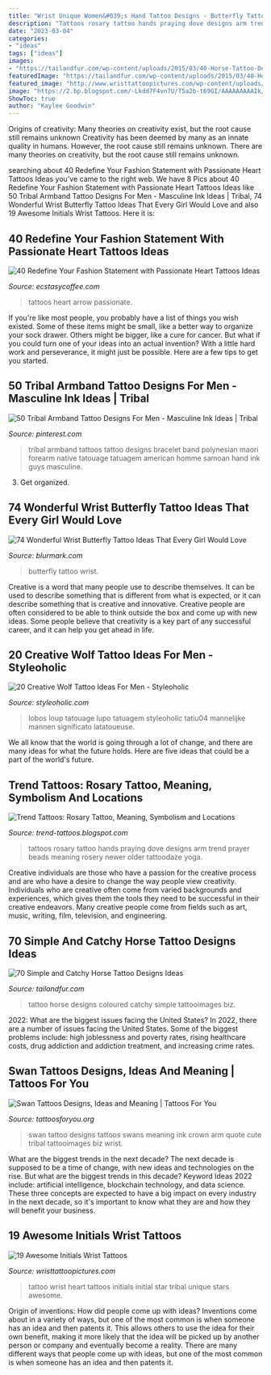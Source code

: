 ```yaml
---
title: "Wrist Unique Women&#039;s Hand Tattoo Designs - Butterfly Tattoo Wrist"
description: "Tattoos rosary tattoo hands praying dove designs arm trend prayer beads meaning rosery newer older tattoodaze yoga"
date: "2023-03-04"
categories:
- "ideas"
tags: ["ideas"]
images:
- "https://tailandfur.com/wp-content/uploads/2015/03/40-Horse-Tattoo-Designs-30.jpg"
featuredImage: "https://tailandfur.com/wp-content/uploads/2015/03/40-Horse-Tattoo-Designs-30.jpg"
featured_image: "http://www.wristtattoopictures.com/wp-content/uploads/2016/06/Tribal-Heart-Tattoo-WT1098.jpg"
image: "https://2.bp.blogspot.com/-Lkdd7F4vn7U/T5a2b-t69GI/AAAAAAAAAIk/U-4sWr6ZsXM/s1600/Rosary+Tattoos+B5.jpg"
ShowToc: true
author: "Kaylee Goodwin"
---
```



Origins of creativity: Many theories on creativity exist, but the root cause still remains unknown
Creativity has been deemed by many as an innate quality in humans. However, the root cause still remains unknown. There are many theories on creativity, but the root cause still remains unknown.

	

		
searching about 40 Redefine Your Fashion Statement with Passionate Heart Tattoos Ideas you've came to the right web. We have 8 Pics about 40 Redefine Your Fashion Statement with Passionate Heart Tattoos Ideas like 50 Tribal Armband Tattoo Designs For Men - Masculine Ink Ideas | Tribal, 74 Wonderful Wrist Butterfly Tattoo Ideas That Every Girl Would Love and also 19 Awesome Initials Wrist Tattoos. Here it is:
		
    
## 40 Redefine Your Fashion Statement With Passionate Heart Tattoos Ideas

<img loading=lazy src="https://i0.wp.com/www.ecstasycoffee.com/wp-content/uploads/2017/04/smalltattoos-tattoos-cutetattoos-cutechickswithtattoos-latinaswithtattoos-arrow-simpletattoo-hearttattoos.jpg?resize=750%2C794" onerror="this.onerror=null;this.src='https://tse4.mm.bing.net/th?id=OIP.o83Qe3NBg_w4a0aUKPv1qwHaH1&amp;pid=15.1';" alt="40 Redefine Your Fashion Statement with Passionate Heart Tattoos Ideas">

_Source: ecstasycoffee.com_

>tattoos heart arrow passionate. 

	

If you're like most people, you probably have a list of things you wish existed. Some of these items might be small, like a better way to organize your sock drawer. Others might be bigger, like a cure for cancer. But what if you could turn one of your ideas into an actual invention? With a little hard work and perseverance, it might just be possible. Here are a few tips to get you started.

    
## 50 Tribal Armband Tattoo Designs For Men - Masculine Ink Ideas | Tribal

<img loading=lazy src="https://i.pinimg.com/736x/af/88/36/af88363b57787f9da004bf649cc90e88.jpg" onerror="this.onerror=null;this.src='https://tse4.mm.bing.net/th?id=OIP.5ALAzREAJFbT0g3gOGr1zQHaHW&amp;pid=15.1';" alt="50 Tribal Armband Tattoo Designs For Men - Masculine Ink Ideas | Tribal">

_Source: pinterest.com_

>tribal armband tattoos tattoo designs bracelet band polynesian maori forearm native tatouage tatuagem american homme samoan hand ink guys masculine. 

	

3. Get organized.

    
## 74 Wonderful Wrist Butterfly Tattoo Ideas That Every Girl Would Love

<img loading=lazy src="https://www.blurmark.com/wp-content/uploads/2017/05/Monarch-Butterfly-Tattoo-On-Wrist.jpg" onerror="this.onerror=null;this.src='https://tse4.mm.bing.net/th?id=OIP.IcfF_9Zov_PbOpCEpnXScgHaJ4&amp;pid=15.1';" alt="74 Wonderful Wrist Butterfly Tattoo Ideas That Every Girl Would Love">

_Source: blurmark.com_

>butterfly tattoo wrist. 

	

Creative is a word that many people use to describe themselves. It can be used to describe something that is different from what is expected, or it can describe something that is creative and innovative. Creative people are often considered to be able to think outside the box and come up with new ideas. Some people believe that creativity is a key part of any successful career, and it can help you get ahead in life.

    
## 20 Creative Wolf Tattoo Ideas For Men - Styleoholic

<img loading=lazy src="https://i.styleoholic.com/2017/07/Beautiful-wolf-tattoo-on-the-leg.jpg" onerror="this.onerror=null;this.src='https://tse4.mm.bing.net/th?id=OIP.y787yj12YqNXfHXKSsj2TgHaJy&amp;pid=15.1';" alt="20 Creative Wolf Tattoo Ideas For Men - Styleoholic">

_Source: styleoholic.com_

>lobos loup tatouage lupo tatuagem styleoholic tatiu04 mannelijke mannen significato latatoueuse. 

	

We all know that the world is going through a lot of change, and there are many ideas for what the future holds. Here are five ideas that could be a part of the world's future.

    
## Trend Tattoos: Rosary Tattoo, Meaning, Symbolism And Locations

<img loading=lazy src="https://2.bp.blogspot.com/-Lkdd7F4vn7U/T5a2b-t69GI/AAAAAAAAAIk/U-4sWr6ZsXM/s1600/Rosary+Tattoos+B5.jpg" onerror="this.onerror=null;this.src='https://tse4.mm.bing.net/th?id=OIP.BAtziXaonw_Jz8l-DY0sLgHaLH&amp;pid=15.1';" alt="Trend Tattoos: Rosary Tattoo, Meaning, Symbolism and Locations">

_Source: trend-tattoos.blogspot.com_

>tattoos rosary tattoo hands praying dove designs arm trend prayer beads meaning rosery newer older tattoodaze yoga. 

	

Creative individuals are those who have a passion for the creative process and are who have a desire to change the way people view creativity. Individuals who are creative often come from varied backgrounds and experiences, which gives them the tools they need to be successful in their creative endeavors. Many creative people come from fields such as art, music, writing, film, television, and engineering.

    
## 70 Simple And Catchy Horse Tattoo Designs Ideas

<img loading=lazy src="https://tailandfur.com/wp-content/uploads/2015/03/40-Horse-Tattoo-Designs-30.jpg" onerror="this.onerror=null;this.src='https://tse4.mm.bing.net/th?id=OIP.e2VrjavFIMTN8GdaJieGlgHaJ4&amp;pid=15.1';" alt="70 Simple and Catchy Horse Tattoo Designs Ideas">

_Source: tailandfur.com_

>tattoo horse designs coloured catchy simple tattooimages biz. 

	

2022: What are the biggest issues facing the United States?
In 2022, there are a number of issues facing the United States. Some of the biggest problems include: high joblessness and poverty rates, rising healthcare costs, drug addiction and addiction treatment, and increasing crime rates.

    
## Swan Tattoos Designs, Ideas And Meaning | Tattoos For You

<img loading=lazy src="https://www.tattoosforyou.org/wp-content/uploads/2016/03/Black-Swan-Tattoo.jpg" onerror="this.onerror=null;this.src='https://tse2.mm.bing.net/th?id=OIP.Gr-Pjmegu5RcTbjCX-x4dwHaIy&amp;pid=15.1';" alt="Swan Tattoos Designs, Ideas and Meaning | Tattoos For You">

_Source: tattoosforyou.org_

>swan tattoo designs tattoos swans meaning ink crown arm quote cute tribal tattooimages biz wrist. 

	

What are the biggest trends in the next decade?
The next decade is supposed to be a time of change, with new ideas and technologies on the rise. But what are the biggest trends in this decade? Keyword Ideas 2022 include: artificial intelligence, blockchain technology, and data science. These three concepts are expected to have a big impact on every industry in the next decade, so it's important to know what they are and how they will benefit your business.

    
## 19 Awesome Initials Wrist Tattoos

<img loading=lazy src="http://www.wristtattoopictures.com/wp-content/uploads/2016/06/Tribal-Heart-Tattoo-WT1098.jpg" onerror="this.onerror=null;this.src='https://tse2.mm.bing.net/th?id=OIP.xFpFf4SG3zphJL5kZTr6sQHaNK&amp;pid=15.1';" alt="19 Awesome Initials Wrist Tattoos">

_Source: wristtattoopictures.com_

>tattoo wrist heart tattoos initials initial star tribal unique stars awesome. 

	

Origin of inventions: How did people come up with ideas?
Inventions come about in a variety of ways, but one of the most common is when someone has an idea and then patents it. This allows others to use the idea for their own benefit, making it more likely that the idea will be picked up by another person or company and eventually become a reality. There are many different ways that people come up with ideas, but one of the most common is when someone has an idea and then patents it.

